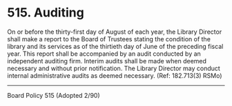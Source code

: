 # 515. Auditing

On or before the thirty-first day of August of each year, the Library Director shall make a report to the Board of Trustees stating the condition of the library and its services as of the thirtieth day of June of the preceding fiscal year. This report shall be accompanied by an audit conducted by an independent auditing firm. Interim audits shall be made when deemed necessary and without prior notification. The Library Director may conduct internal administrative audits as deemed necessary. (Ref: 182.713(3) RSMo)

---

Board Policy 515 (Adopted 2/90)
